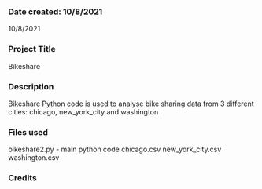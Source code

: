 ### Date created: 10/8/2021
10/8/2021

### Project Title
Bikeshare

### Description
Bikeshare Python code is used to analyse bike sharing data from 3 different cities: chicago, new_york_city and washington

### Files used
bikeshare2.py - main python code
chicago.csv
new_york_city.csv
washington.csv

### Credits


